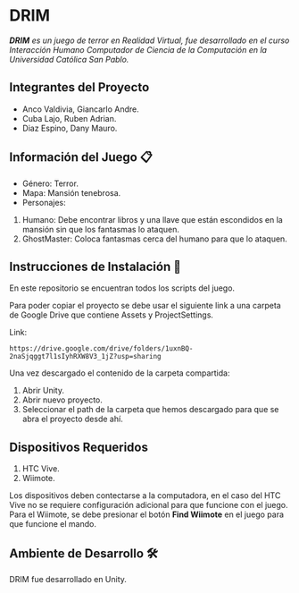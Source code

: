 # DRIM

_**DRIM** es un juego de terror en Realidad Virtual, fue desarrollado en el curso Interacción Humano Computador de Ciencia de la Computación en la Universidad Católica San Pablo._

## Integrantes del Proyecto

- Anco Valdivia, Giancarlo Andre.
- Cuba Lajo, Ruben Adrian.
- Diaz Espino, Dany Mauro.

## Información del Juego 📋

- Género: Terror.
- Mapa: Mansión tenebrosa.
- Personajes:
1. Humano: Debe encontrar libros y una llave que están escondidos en la mansión sin que los fantasmas lo ataquen.
2. GhostMaster: Coloca fantasmas cerca del humano para que lo ataquen.

## Instrucciones de Instalación 🔧
En este repositorio se encuentran todos los scripts del juego.

Para poder copiar el proyecto se debe usar el siguiente link a una carpeta de Google Drive que contiene Assets y ProjectSettings.

Link:
```
https://drive.google.com/drive/folders/1uxnBQ-2naSjqggt7l1sIyhRXW8V3_1jZ?usp=sharing
```

Una vez descargado el contenido de la carpeta compartida:
1. Abrir Unity.
2. Abrir nuevo proyecto.
3. Seleccionar el path de la carpeta que hemos descargado para que se abra el proyecto desde ahí.

## Dispositivos Requeridos 
1. HTC Vive.
2. Wiimote.

Los dispositivos deben contectarse a la computadora, en el caso del HTC Vive no se requiere configuración adicional para que funcione con el juego. Para el Wiimote, se debe presionar el botón **Find Wiimote** en el juego para que funcione el mando.

## Ambiente de Desarrollo 🛠️

DRIM fue desarrollado en Unity.
